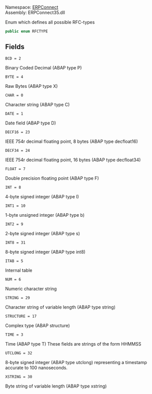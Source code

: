 
Namespace: [ERPConnect](index.md)  
Assembly: ERPConnect35.dll  

Enum which defines all possible RFC-types

```csharp
public enum RFCTYPE
```

## Fields

`BCD = 2` 

Binary Coded Decimal (ABAP type P)



`BYTE = 4` 

Raw Bytes (ABAP type X)



`CHAR = 0` 

Character string (ABAP type C)



`DATE = 1` 

Date field (ABAP type D)



`DECF16 = 23` 

IEEE 754r decimal floating point, 8 bytes (ABAP type decfloat16)



`DECF34 = 24` 

IEEE 754r decimal floating point, 16 bytes (ABAP type decfloat34)



`FLOAT = 7` 

Double precision floating point (ABAP type F)



`INT = 8` 

4-byte signed integer (ABAP type I)



`INT1 = 10` 

1-byte unsigned integer (ABAP type b)



`INT2 = 9` 

2-byte signed integer (ABAP type s)



`INT8 = 31` 

8-byte signed integer (ABAP type int8)



`ITAB = 5` 

Internal table



`NUM = 6` 

Numeric character string



`STRING = 29` 

Character string of variable length (ABAP type string)



`STRUCTURE = 17` 

Complex type (ABAP structure)



`TIME = 3` 

Time (ABAP type T) 
<remarks>These fields are strings of the form HHMMSS</remarks>



`UTCLONG = 32` 

8-byte signed integer (ABAP type utclong) representing
a timestamp accurate to 100 nanoseconds.



`XSTRING = 30` 

Byte string of variable length (ABAP type xstring)



